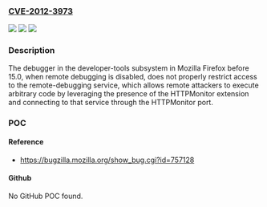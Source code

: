 ### [CVE-2012-3973](https://cve.mitre.org/cgi-bin/cvename.cgi?name=CVE-2012-3973)
![](https://img.shields.io/static/v1?label=Product&message=n%2Fa&color=blue)
![](https://img.shields.io/static/v1?label=Version&message=n%2Fa&color=blue)
![](https://img.shields.io/static/v1?label=Vulnerability&message=n%2Fa&color=brighgreen)

### Description

The debugger in the developer-tools subsystem in Mozilla Firefox before 15.0, when remote debugging is disabled, does not properly restrict access to the remote-debugging service, which allows remote attackers to execute arbitrary code by leveraging the presence of the HTTPMonitor extension and connecting to that service through the HTTPMonitor port.

### POC

#### Reference
- https://bugzilla.mozilla.org/show_bug.cgi?id=757128

#### Github
No GitHub POC found.

